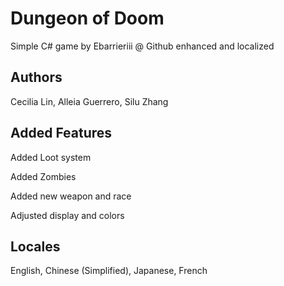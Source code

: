# Dungeon of Doom
Simple C# game by Ebarrieriii @ Github enhanced and localized

Authors
--
Cecilia Lin, Alleia Guerrero, Silu Zhang

Added Features
--
Added Loot system

Added Zombies

Added new weapon and race

Adjusted display and colors

Locales
--
English, Chinese (Simplified), Japanese, French

